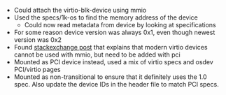 - Could attach the virtio-blk-device using mmio
- Used the specs/1k-os to find the memory address of the device
  - Could now read metadata from device by looking at specifications
- For some reason device version was always 0x1, even though newest version was
  0x2
- Found
  [stackexchange post](https://unix.stackexchange.com/questions/686010/what-is-the-difference-between-virtio-net-pci-virtio-net-pci-non-transitional-a)
  that explains that modern virtio devices cannot be used with mmio, but need to
  be added with pci
- Mounted as PCI device instead, used a mix of virtio specs and osdev PCI/virtio
  pages
- Mounted as non-transitional to ensure that it definitely uses the 1.0 spec.
  Also update the device IDs in the header file to match PCI specs.
